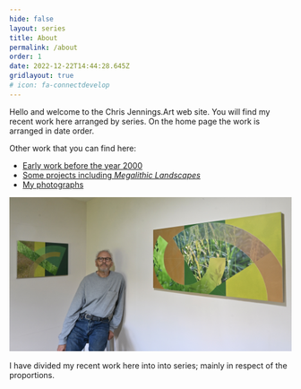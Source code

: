 ```yaml
---
hide: false
layout: series
title: About
permalink: /about
order: 1
date: 2022-12-22T14:44:28.645Z
gridlayout: true
# icon: fa-connectdevelop
---
```

Hello and welcome to the Chris Jennings.Art web site. You will find my recent work here arranged by series. On the home page the work is arranged in date order.

Other work that you can find here:

- [Early work before the year 2000](/earlywork)
- [Some projects including _Megalithic Landscapes_](/projects)
- [My photographs](https://photos.chrisjennings.net/)

![Studio View](/uploads/nik_3016.jpeg "Chris and some recent work")

I have divided my recent work here into into series; mainly in respect of the proportions.